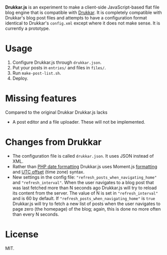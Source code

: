 **Drukkar.js** is an experiment to make a client-side JavaScript-based flat file blog engine that is compatible with [Drukkar](http://drukkar.sourceforge.net/). It is completely compatible with Drukkar's blog post files and attempts to have a configuration format identical to Drukkar's `config.xml` except where it does not make sense. It is currently a prototype.

Usage
=====

1. Configure Drukkar.js through `drukkar.json`.
2. Put your posts in `entries/` and files in `files/`.
3. Run `make-post-list.sh`.
4. Deploy.

Missing features
================

Compared to the original Drukkar Drukkar.js lacks

* A post editor and a file uploader. These will not be implemented.

Changes from Drukkar
====================

* The configuration file is called `drukkar.json`. It uses JSON instead of XML.
* Rather than [PHP date formatting](http://php.net/manual/en/function.date.php) Drukkar.js uses Moment.js [formatting](http://momentjs.com/docs/#/displaying/format/) and [UTC offset](http://momentjs.com/docs/#/manipulating/utc-offset/) (time zone) syntax.
* New settings in the config file: `"refresh_posts_when_navigating_home"` and `"refresh_interval"`. When the user navigates to a blog post that was last fetched more than N seconds ago Drukkar.js will try to reload its content from the server. The value of N is set in `"refresh_interval"` and is 60 by default. If `"refresh_posts_when_navigating_home"` is `true` Drukkar.js will try to fetch a new list of posts when the user navigates to page zero (the homepage) of the blog; again, this is done no more often than every N seconds.

License
=======

MIT.
